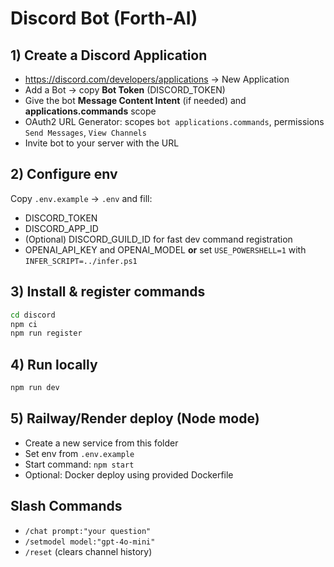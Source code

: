 # Discord Bot (Forth-AI)

## 1) Create a Discord Application
- https://discord.com/developers/applications → New Application
- Add a Bot → copy **Bot Token** (DISCORD_TOKEN)
- Give the bot **Message Content Intent** (if needed) and **applications.commands** scope
- OAuth2 URL Generator: scopes `bot applications.commands`, permissions `Send Messages`, `View Channels`
- Invite bot to your server with the URL

## 2) Configure env
Copy `.env.example` → `.env` and fill:
- DISCORD_TOKEN
- DISCORD_APP_ID
- (Optional) DISCORD_GUILD_ID for fast dev command registration
- OPENAI_API_KEY and OPENAI_MODEL **or** set `USE_POWERSHELL=1` with `INFER_SCRIPT=../infer.ps1`

## 3) Install & register commands
```bash
cd discord
npm ci
npm run register
```

## 4) Run locally

```bash
npm run dev
```

## 5) Railway/Render deploy (Node mode)

* Create a new service from this folder
* Set env from `.env.example`
* Start command: `npm start`
* Optional: Docker deploy using provided Dockerfile

## Slash Commands

* `/chat prompt:"your question"`
* `/setmodel model:"gpt-4o-mini"`
* `/reset` (clears channel history)